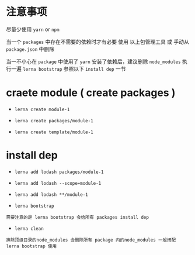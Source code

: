 # 注意事项

尽量少使用 `yarn` or `npm`

当一个 `packages` 中存在不需要的依赖时才有必要 使用 以上包管理工具 或 手动从 `package.json` 中删除

当一不小心在 `package` 中使用了 `yarn` 安装了依赖后，建议删除 `node_modules` 执行一遍 `lerna bootstrap` 参照以下 `install dep` 一节

# craete module ( create packages )

- `lerna create module-1`

- `lerna create packages/module-1`

- `lerna create template/module-1`

# install dep

- `lerna add lodash packages/module-1`

- `lerna add lodash --scope=module-1`

- `lerna add lodash **/module-1`

- `lerna bootstrap`

```
需要注意的是 lerna bootstrap 会给所有 packages install dep
```

- `lerna clean`

```
排除顶级目录的node_modules 会删除所有 package 内的node_modules 一般搭配 lerna bootstrap 使用
```
